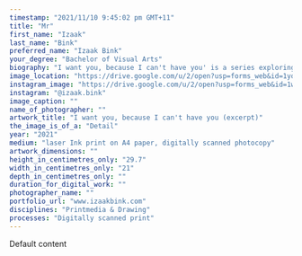 ```yaml
---
timestamp: "2021/11/10 9:45:02 pm GMT+11"
title: "Mr"
first_name: "Izaak"
last_name: "Bink"
preferred_name: "Izaak Bink"
your_degree: "Bachelor of Visual Arts"
biography: "I want you, because I can't have you' is a series exploring the hardship created by the secrecy that defines the queer experience. Violent and promiscuous messages are communicated via 'glyphs', coded text that takes 'Polari phrases' (the phrases and language of gay subculture), real-life conversation extracts, and historical facts about anti-LGBT brutality in order to highlight the secrecy, hidden callousness, and discretion required as a part of coded communication within the queer experience. The coded text is combined with images from gay male-oriented pornographic publications from the 1970's and early 2000's. This contrasts a 'hero' image with the violent coded text, creating a toxic caricature of the exaggerated masculinity that gay men are often forced to emulate. The layers of the text and imagery are intended to place emphasis on the relationship between what is 'in front' and what is 'behind', forcing the viewer to ask the question, 'Whose place is it to decode this work?'"
image_location: "https://drive.google.com/u/2/open?usp=forms_web&id=1yo9reBsvEHZxOpXRgg_l7FYNwMJJiqxZ"
instagram_image: "https://drive.google.com/u/2/open?usp=forms_web&id=1wFkaghpaDPGKv_0DXwkwP3sdJpEUDnr1"
instagram: "@izaak.bink"
image_caption: ""
name_of_photographer: ""
artwork_title: "I want you, because I can't have you (excerpt)"
the_image_is_of_a: "Detail"
year: "2021"
medium: "laser Ink print on A4 paper, digitally scanned photocopy"
artwork_dimensions: ""
height_in_centimetres_only: "29.7"
width_in_centimetres_only: "21"
depth_in_centimetres_only: ""
duration_for_digital_work: ""
photographer_name: ""
portfolio_url: "www.izaakbink.com"
disciplines: "Printmedia & Drawing"
processes: "Digitally scanned print"
---
```


Default content